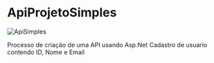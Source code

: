 # ApiProjetoSimples

![ApiSimples](https://user-images.githubusercontent.com/76892395/214282151-ca5da020-2385-45ba-981c-2c309d81c85c.png)

Processo de criação de uma API usando Asp.Net
Cadastro de usuario contendo ID, Nome e Email
